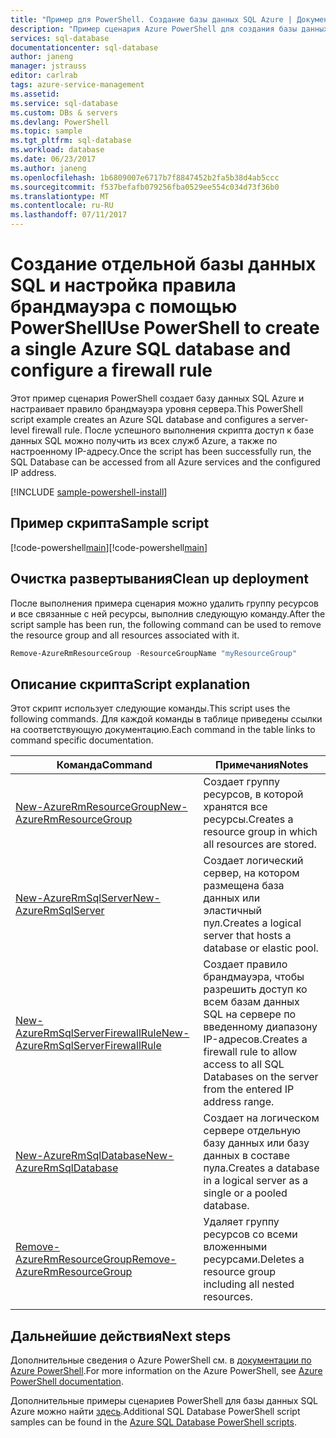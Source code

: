 ```yaml
---
title: "Пример для PowerShell. Создание базы данных SQL Azure | Документация Майкрософт"
description: "Пример сценария Azure PowerShell для создания базы данных SQL Azure."
services: sql-database
documentationcenter: sql-database
author: janeng
manager: jstrauss
editor: carlrab
tags: azure-service-management
ms.assetid: 
ms.service: sql-database
ms.custom: DBs & servers
ms.devlang: PowerShell
ms.topic: sample
ms.tgt_pltfrm: sql-database
ms.workload: database
ms.date: 06/23/2017
ms.author: janeng
ms.openlocfilehash: 1b6809007e6717b7f8847452b2fa5b38d4ab5ccc
ms.sourcegitcommit: f537befafb079256fba0529ee554c034d73f36b0
ms.translationtype: MT
ms.contentlocale: ru-RU
ms.lasthandoff: 07/11/2017
---
```

# <a name="use-powershell-to-create-a-single-azure-sql-database-and-configure-a-firewall-rule"></a><span data-ttu-id="78389-103">Создание отдельной базы данных SQL и настройка правила брандмауэра с помощью PowerShell</span><span class="sxs-lookup"><span data-stu-id="78389-103">Use PowerShell to create a single Azure SQL database and configure a firewall rule</span></span>

<span data-ttu-id="78389-104">Этот пример сценария PowerShell создает базу данных SQL Azure и настраивает правило брандмауэра уровня сервера.</span><span class="sxs-lookup"><span data-stu-id="78389-104">This PowerShell script example creates an Azure SQL database and configures a server-level firewall rule.</span></span> <span data-ttu-id="78389-105">После успешного выполнения скрипта доступ к базе данных SQL можно получить из всех служб Azure, а также по настроенному IP-адресу.</span><span class="sxs-lookup"><span data-stu-id="78389-105">Once the script has been successfully run, the SQL Database can be accessed from all Azure services and the configured IP address.</span></span> 

[!INCLUDE [sample-powershell-install](../../../includes/sample-powershell-install-no-ssh.md)]

## <a name="sample-script"></a><span data-ttu-id="78389-106">Пример скрипта</span><span class="sxs-lookup"><span data-stu-id="78389-106">Sample script</span></span>

<span data-ttu-id="78389-107">[!code-powershell[main](../../../powershell_scripts/sql-database/create-and-configure-database/create-and-configure-database.ps1?highlight=13-14 "Создание базы данных SQL")]</span><span class="sxs-lookup"><span data-stu-id="78389-107">[!code-powershell[main](../../../powershell_scripts/sql-database/create-and-configure-database/create-and-configure-database.ps1?highlight=13-14 "Create SQL Database")]</span></span>

## <a name="clean-up-deployment"></a><span data-ttu-id="78389-108">Очистка развертывания</span><span class="sxs-lookup"><span data-stu-id="78389-108">Clean up deployment</span></span>

<span data-ttu-id="78389-109">После выполнения примера сценария можно удалить группу ресурсов и все связанные с ней ресурсы, выполнив следующую команду.</span><span class="sxs-lookup"><span data-stu-id="78389-109">After the script sample has been run, the following command can be used to remove the resource group and all resources associated with it.</span></span>

```powershell
Remove-AzureRmResourceGroup -ResourceGroupName "myResourceGroup"
```

## <a name="script-explanation"></a><span data-ttu-id="78389-110">Описание скрипта</span><span class="sxs-lookup"><span data-stu-id="78389-110">Script explanation</span></span>

<span data-ttu-id="78389-111">Этот скрипт использует следующие команды.</span><span class="sxs-lookup"><span data-stu-id="78389-111">This script uses the following commands.</span></span> <span data-ttu-id="78389-112">Для каждой команды в таблице приведены ссылки на соответствующую документацию.</span><span class="sxs-lookup"><span data-stu-id="78389-112">Each command in the table links to command specific documentation.</span></span>

| <span data-ttu-id="78389-113">Команда</span><span class="sxs-lookup"><span data-stu-id="78389-113">Command</span></span> | <span data-ttu-id="78389-114">Примечания</span><span class="sxs-lookup"><span data-stu-id="78389-114">Notes</span></span> |
|---|---|
| [<span data-ttu-id="78389-115">New-AzureRmResourceGroup</span><span class="sxs-lookup"><span data-stu-id="78389-115">New-AzureRmResourceGroup</span></span>](/powershell/module/azurerm.resources/new-azurermresourcegroup) | <span data-ttu-id="78389-116">Создает группу ресурсов, в которой хранятся все ресурсы.</span><span class="sxs-lookup"><span data-stu-id="78389-116">Creates a resource group in which all resources are stored.</span></span> |
| [<span data-ttu-id="78389-117">New-AzureRmSqlServer</span><span class="sxs-lookup"><span data-stu-id="78389-117">New-AzureRmSqlServer</span></span>](/powershell/module/azurerm.sql/new-azurermsqlserver) | <span data-ttu-id="78389-118">Создает логический сервер, на котором размещена база данных или эластичный пул.</span><span class="sxs-lookup"><span data-stu-id="78389-118">Creates a logical server that hosts a database or elastic pool.</span></span> |
| [<span data-ttu-id="78389-119">New-AzureRmSqlServerFirewallRule</span><span class="sxs-lookup"><span data-stu-id="78389-119">New-AzureRmSqlServerFirewallRule</span></span>](/powershell/module/azurerm.sql/new-azurermsqlserverfirewallrule) | <span data-ttu-id="78389-120">Создает правило брандмауэра, чтобы разрешить доступ ко всем базам данных SQL на сервере по введенному диапазону IP-адресов.</span><span class="sxs-lookup"><span data-stu-id="78389-120">Creates a firewall rule to allow access to all SQL Databases on the server from the entered IP address range.</span></span> |
| [<span data-ttu-id="78389-121">New-AzureRmSqlDatabase</span><span class="sxs-lookup"><span data-stu-id="78389-121">New-AzureRmSqlDatabase</span></span>](/powershell/module/azurerm.sql/new-azurermsqldatabase) | <span data-ttu-id="78389-122">Создает на логическом сервере отдельную базу данных или базу данных в составе пула.</span><span class="sxs-lookup"><span data-stu-id="78389-122">Creates a database in a logical server as a single or a pooled database.</span></span> |
| [<span data-ttu-id="78389-123">Remove-AzureRmResourceGroup</span><span class="sxs-lookup"><span data-stu-id="78389-123">Remove-AzureRmResourceGroup</span></span>](/powershell/module/azurerm.resources/remove-azurermresourcegroup) | <span data-ttu-id="78389-124">Удаляет группу ресурсов со всеми вложенными ресурсами.</span><span class="sxs-lookup"><span data-stu-id="78389-124">Deletes a resource group including all nested resources.</span></span> |
|||

## <a name="next-steps"></a><span data-ttu-id="78389-125">Дальнейшие действия</span><span class="sxs-lookup"><span data-stu-id="78389-125">Next steps</span></span>

<span data-ttu-id="78389-126">Дополнительные сведения о Azure PowerShell см. в [документации по Azure PowerShell](/powershell/azure/overview).</span><span class="sxs-lookup"><span data-stu-id="78389-126">For more information on the Azure PowerShell, see [Azure PowerShell documentation](/powershell/azure/overview).</span></span>

<span data-ttu-id="78389-127">Дополнительные примеры сценариев PowerShell для базы данных SQL Azure можно найти [здесь](../sql-database-powershell-samples.md).</span><span class="sxs-lookup"><span data-stu-id="78389-127">Additional SQL Database PowerShell script samples can be found in the [Azure SQL Database PowerShell scripts](../sql-database-powershell-samples.md).</span></span>



